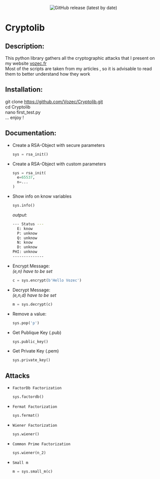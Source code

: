 <p align="center">
  <img alt="GitHub release (latest by date)" src="https://img.shields.io/badge/Version-1.0-blue.svg">
</p>

#  Cryptolib

## Description:
This python library gathers all the cryptographic attacks that I present on my website [vozec.fr](https://vozec.fr/crypto-rsa/)  
Most of the scripts are taken from my articles , so it is advisable to read them to better understand how they work

## Installation:
git clone https://github.com/Vozec/Cryptolib.git  
cd Cryptolib  
nano first_test.py  
... enjoy !  

## Documentation:

- Create a RSA-Object with secure parameters
  ```python
  sys = rsa_init()
  ```
- Create a RSA-Object with custom parameters
  ```python
  sys = rsa_init(
    e=65537,
    n=...
  )
  ```
- Show info on know variables 
  ```python
  sys.info()
  ```
  *output*:
  ```bash
  --- Status ---
    E: know
    P: unknow
    Q: unknow
    N: know
    D: unknow
  PHI: unknow
  --------------
  ```

- Encrypt Message:  
  *(e,n) have to be set*
  ```python
  c = sys.encrypt(b'Hello Vozec')
  ```

- Decrypt Message:  
  *(e,n,d) have to be set*
  ```python
  m = sys.decrypt(c)
  ```

- Remove a value:
  ```python
  sys.pop('p')
  ```

- Get Publique Key (.pub)
  ```python
  sys.public_key()
  ```

- Get Private Key (.pem)
  ```python
  sys.private_key()
  ```

## Attacks


- ``FactorDb Factorization``
  ```python
  sys.factordb()
  ```

- ``Fermat Factorization``
  ```python
  sys.fermat()
  ```

- ``Wiener Factorization``
  ```python
  sys.wiener()
  ```

- ``Common Prime Factorization``
  ```python
  sys.wiener(n_2)
  ```

- ``Small m``
  ```python
  m = sys.small_m(c)
  ```
